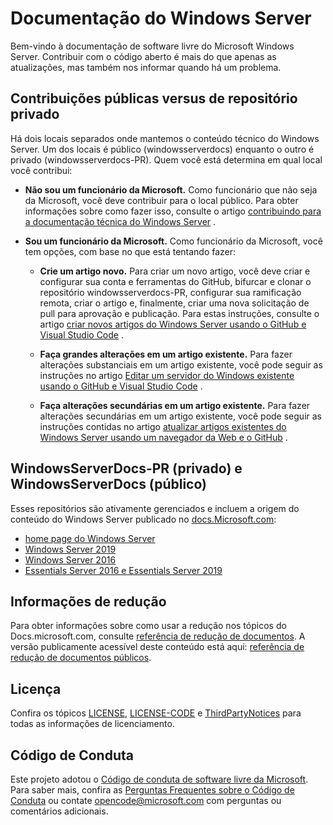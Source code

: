 # <a name="windows-server-documentation"></a>Documentação do Windows Server

Bem-vindo à documentação de software livre do Microsoft Windows Server. Contribuir com o código aberto é mais do que apenas as atualizações, mas também nos informar quando há um problema.

## <a name="public-vs-private-repo-contributions"></a>Contribuições públicas versus de repositório privado

Há dois locais separados onde mantemos o conteúdo técnico do Windows Server. Um dos locais é público (windowsserverdocs) enquanto o outro é privado (windowsserverdocs-PR). Quem você está determina em qual local você contribui:

- **Não sou um funcionário da Microsoft.** Como funcionário que não seja da Microsoft, você deve contribuir para o local público. Para obter informações sobre como fazer isso, consulte o artigo [contribuindo para a documentação técnica do Windows Server](https://github.com/MicrosoftDocs/windowsserverdocs/blob/master/CONTRIBUTING.md) .

- **Sou um funcionário da Microsoft.** Como funcionário da Microsoft, você tem opções, com base no que está tentando fazer:

    - **Crie um artigo novo.** Para criar um novo artigo, você deve criar e configurar sua conta e ferramentas do GitHub, bifurcar e clonar o repositório windowsserverdocs-PR, configurar sua ramificação remota, criar o artigo e, finalmente, criar uma nova solicitação de pull para aprovação e publicação. Para estas instruções, consulte o artigo [criar novos artigos do Windows Server usando o GitHub e Visual Studio Code](https://github.com/MicrosoftDocs/windowsserverdocs/blob/master/Contributor-guide/create-new-using-github.md) .

    - **Faça grandes alterações em um artigo existente.** Para fazer alterações substanciais em um artigo existente, você pode seguir as instruções no artigo [Editar um servidor do Windows existente usando o GitHub e Visual Studio Code](https://github.com/MicrosoftDocs/windowsserverdocs/blob/master/Contributor-guide/edit-existing-using-github.md) .

    - **Faça alterações secundárias em um artigo existente.** Para fazer alterações secundárias em um artigo existente, você pode seguir as instruções contidas no artigo [atualizar artigos existentes do Windows Server usando um navegador da Web e o GitHub](https://github.com/MicrosoftDocs/windowsserverdocs/blob/master/Contributor-guide/github-browser-updates.md) .

## <a name="windowsserverdocs-pr-private-and-windowsserverdocs-public"></a>WindowsServerDocs-PR (privado) e WindowsServerDocs (público)

Esses repositórios são ativamente gerenciados e incluem a origem do conteúdo do Windows Server publicado no [docs.Microsoft.com](https://docs.microsoft.com):

- [home page do Windows Server](https://docs.microsoft.com/windows-server/)
- [Windows Server 2019](https://docs.microsoft.com/windows-server/get-started-19/get-started-19)
- [Windows Server 2016](https://docs.microsoft.com/windows-server/get-started/server-basics)
- [Essentials Server 2016 e Essentials Server 2019](https://docs.microsoft.com/windows-server-essentials/get-started/get-started)

## <a name="markdown-info"></a>Informações de redução

Para obter informações sobre como usar a redução nos tópicos do Docs.microsoft.com, consulte [referência de redução de documentos](https://review.docs.microsoft.com/help/contribute/markdown-reference?branch=master). A versão publicamente acessível deste conteúdo está aqui: [referência de redução de documentos públicos](https://docs.microsoft.com/contribute/how-to-write-use-markdown).

## <a name="license"></a>Licença

Confira os tópicos [LICENSE](https://github.com/MicrosoftDocs/windowsserverdocs-pr/blob/master/LICENSE), [LICENSE-CODE](https://github.com/MicrosoftDocs/windowsserverdocs-pr/blob/master/LICENSE-CODE) e [ThirdPartyNotices](https://github.com/MicrosoftDocs/windowsserverdocs-pr/blob/master/ThirdPartyNotices) para todas as informações de licenciamento.

## <a name="code-of-conduct"></a>Código de Conduta

Este projeto adotou o [Código de conduta de software livre da Microsoft](https://opensource.microsoft.com/codeofconduct/). Para saber mais, confira as [Perguntas Frequentes sobre o Código de Conduta](https://opensource.microsoft.com/codeofconduct/faq/) ou contate [opencode@microsoft.com](mailto:opencode@microsoft.com) com perguntas ou comentários adicionais.
